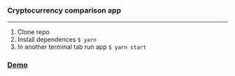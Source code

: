 ### Cryptocurrency comparison app

---

1. Clone repo
2. Install dependences `$ yarn`
3. In another terminal tab run app `$ yarn start`

### [Demo](https://mistercrude.github.io/crypto-pairs/)
